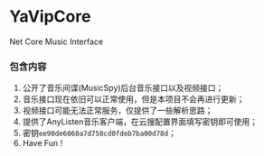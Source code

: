 # YaVipCore
Net Core Music Interface

### 包含内容
1. 公开了音乐间谍(MusicSpy)后台音乐接口以及视频接口；
2. 音乐接口现在依旧可以正常使用，但是本项目不会再进行更新；
3. 视频接口可能无法正常服务，仅提供了一些解析思路；
4. 提供了AnyListen音乐客户端，在云搜配置界面填写密钥即可使用；
5. 密钥`ee90de6060a7d750cd0fdeb7ba00d78d`；
6. Have Fun !
